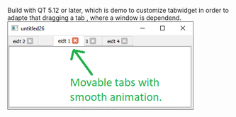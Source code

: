 Build with QT 5.12 or later, which is demo to customize tabwidget in order to adapte that dragging a tab , where a window is dependend. 
![](https://github.com/Qt-Widgets/tabwidget_drag_window/blob/master/tabs.png)
